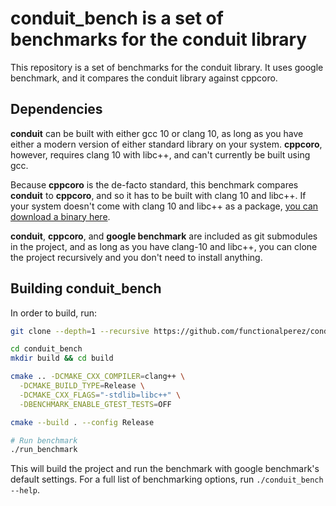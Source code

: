# conduit_bench is a set of benchmarks for the conduit library

This repository is a set of benchmarks for the conduit library. It uses google benchmark,
and it compares the conduit library against cppcoro.

## Dependencies

**conduit** can be built with either gcc 10 or clang 10, as long as you have either a modern version of either standard library on your system. **cppcoro**, however, requires clang 10 with libc++, and can't currently be built using gcc.

Because **cppcoro** is the de-facto standard, this benchmark compares **conduit** to **cppcoro**, and so it has to be built with clang 10 and libc++. If your system doesn't come with clang 10 and libc++ as a package, [you can download a binary here](https://releases.llvm.org/download.html).

**conduit**, **cppcoro**, and **google benchmark** are included as git submodules in the project, and as long as you have clang-10 and libc++, you can clone the project recursively and you don't need to install anything.

## Building conduit_bench

In order to build, run:
```bash
git clone --depth=1 --recursive https://github.com/functionalperez/conduit_bench.git

cd conduit_bench
mkdir build && cd build

cmake .. -DCMAKE_CXX_COMPILER=clang++ \
  -DCMAKE_BUILD_TYPE=Release \
  -DCMAKE_CXX_FLAGS="-stdlib=libc++" \
  -DBENCHMARK_ENABLE_GTEST_TESTS=OFF

cmake --build . --config Release

# Run benchmark
./run_benchmark
```

This will build the project and run the benchmark with google benchmark's default settings. For a full list of benchmarking options, run `./conduit_bench --help`. 
